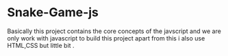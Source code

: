 # Snake-Game-js
Basically this project contains the core concepts of the javscript and we are only work with javascript to build this project apart from this i also use HTML,CSS but little bit .
